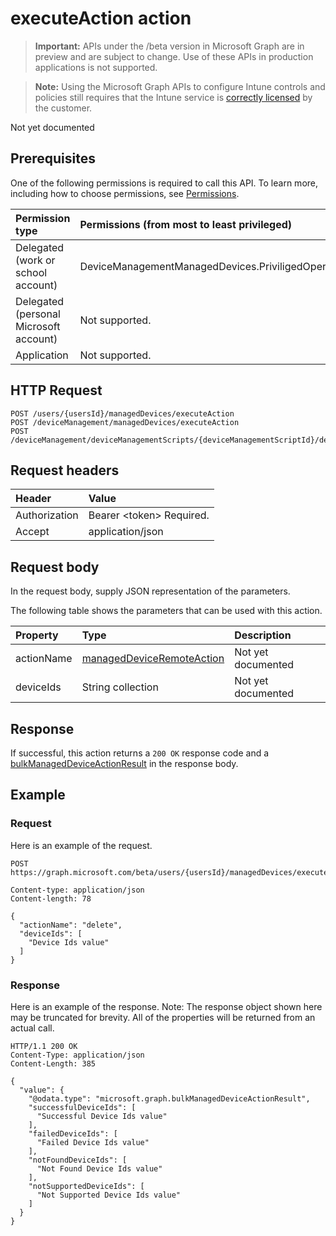 ﻿# executeAction action

> **Important:** APIs under the /beta version in Microsoft Graph are in preview and are subject to change. Use of these APIs in production applications is not supported.

> **Note:** Using the Microsoft Graph APIs to configure Intune controls and policies still requires that the Intune service is [correctly licensed](https://go.microsoft.com/fwlink/?linkid=839381) by the customer.

Not yet documented
## Prerequisites
One of the following permissions is required to call this API. To learn more, including how to choose permissions, see [Permissions](../../../concepts/permissions_reference.md).

|Permission type|Permissions (from most to least privileged)|
|:---|:---|
|Delegated (work or school account)|DeviceManagementManagedDevices.PriviligedOperation.All|
|Delegated (personal Microsoft account)|Not supported.|
|Application|Not supported.|

## HTTP Request
<!-- {
  "blockType": "ignored"
}
-->
``` http
POST /users/{usersId}/managedDevices/executeAction
POST /deviceManagement/managedDevices/executeAction
POST /deviceManagement/deviceManagementScripts/{deviceManagementScriptId}/deviceRunStates/{deviceManagementScriptDeviceStateId}/managedDevice/detectedApps/{detectedAppId}/managedDevices/executeAction
```

## Request headers
|Header|Value|
|:---|:---|
|Authorization|Bearer &lt;token&gt; Required.|
|Accept|application/json|

## Request body
In the request body, supply JSON representation of the parameters.

The following table shows the parameters that can be used with this action.

|Property|Type|Description|
|:---|:---|:---|
|actionName|[managedDeviceRemoteAction](../resources/intune_devices_manageddeviceremoteaction.md)|Not yet documented|
|deviceIds|String collection|Not yet documented|



## Response
If successful, this action returns a `200 OK` response code and a [bulkManagedDeviceActionResult](../resources/intune_devices_bulkmanageddeviceactionresult.md) in the response body.

## Example
### Request
Here is an example of the request.
``` http
POST https://graph.microsoft.com/beta/users/{usersId}/managedDevices/executeAction

Content-type: application/json
Content-length: 78

{
  "actionName": "delete",
  "deviceIds": [
    "Device Ids value"
  ]
}
```

### Response
Here is an example of the response. Note: The response object shown here may be truncated for brevity. All of the properties will be returned from an actual call.
``` http
HTTP/1.1 200 OK
Content-Type: application/json
Content-Length: 385

{
  "value": {
    "@odata.type": "microsoft.graph.bulkManagedDeviceActionResult",
    "successfulDeviceIds": [
      "Successful Device Ids value"
    ],
    "failedDeviceIds": [
      "Failed Device Ids value"
    ],
    "notFoundDeviceIds": [
      "Not Found Device Ids value"
    ],
    "notSupportedDeviceIds": [
      "Not Supported Device Ids value"
    ]
  }
}
```






